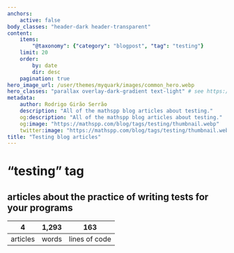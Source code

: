 ```yaml
---
anchors:
    active: false
body_classes: "header-dark header-transparent"
content:
    items:
        "@taxonomy": {"category": "blogpost", "tag": "testing"}
    limit: 20
    order:
        by: date
        dir: desc
    pagination: true
hero_image_url: /user/themes/myquark/images/common_hero.webp
hero_classes: "parallax overlay-dark-gradient text-light" # see https://demo.getgrav.org/blog-skeleton/blog/hero-classes
metadata:
    author: Rodrigo Girão Serrão
    description: "All of the mathspp blog articles about testing."
    og:description: "All of the mathspp blog articles about testing."
    og:image: "https://mathspp.com/blog/tags/testing/thumbnail.webp"
    twitter:image: "https://mathspp.com/blog/tags/testing/thumbnail.webp"
title: "Testing blog articles"
---
```


# “testing” tag


## articles about the practice of writing tests for your programs



<table class="stats-table">
    <thead>
        <tr>
            <th style="text-align: center;">4</th>
            <th style="text-align: center;">1,293</th>
            <th style="text-align: center;">163</th>
        </tr>
    </thead>
    <tbody>
        <tr>
            <td style="text-align: center;">articles</td>
            <td style="text-align: center;">words</td>
            <td style="text-align: center;">lines of code</td>
        </tr>
    </tbody>
</table>